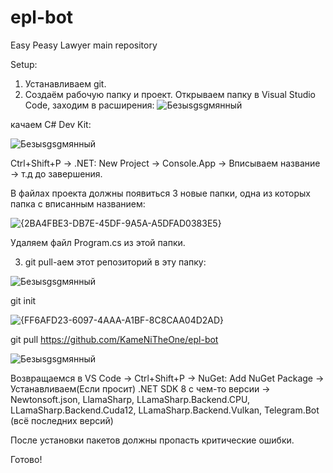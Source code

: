 # epl-bot
Easy Peasy Lawyer main repository

Setup:
1. Устанавливаем git.
2. Создаём рабочую папку и проект.
Открываем папку в Visual Studio Code, заходим в расширения:
![Безыsgsgмянный](https://github.com/user-attachments/assets/0e6867e5-2a1b-4183-9886-7b7cd20ecc0c)

качаем C# Dev Kit:

![Безыsgsgмянный](https://github.com/user-attachments/assets/c965a634-3b31-426c-815f-b69c7c3034ac)

Ctrl+Shift+P -> .NET: New Project -> Console.App -> Вписываем название -> т.д до завершения.

В файлах проекта должны появиться 3 новые папки, одна из которых папка с вписанным названием:

![{2BA4FBE3-DB7E-45DF-9A5A-A5DFAD0383E5}](https://github.com/user-attachments/assets/6ecc399c-361b-446f-94c4-255da502a6ce)

Удаляем файл Program.cs из этой папки.

3.  git pull-аем этот репозиторий в эту папку:

![Безыsgsgмянный](https://github.com/user-attachments/assets/22bcd6c8-aee7-4817-b9a3-939d0c6d293c)

git init

![{FF6AFD23-6097-4AAA-A1BF-8C8CAA04D2AD}](https://github.com/user-attachments/assets/fc404cf3-8149-4ac3-ac52-15c57cfeda74)

git pull https://github.com/KameNiTheOne/epl-bot

![Безыsgsgмянный](https://github.com/user-attachments/assets/fc60c85c-3e6e-40e7-bb38-fa41c1051f69)

Возвращаемся в VS Code -> Ctrl+Shift+P -> NuGet: Add NuGet Package -> Устанавливаем(Если просит) .NET SDK 8 с чем-то версии -> Newtonsoft.json, LlamaSharp, LLamaSharp.Backend.CPU, LLamaSharp.Backend.Cuda12, LLamaSharp.Backend.Vulkan, Telegram.Bot (всё последних версий)

После установки пакетов должны пропасть критические ошибки.

Готово!
